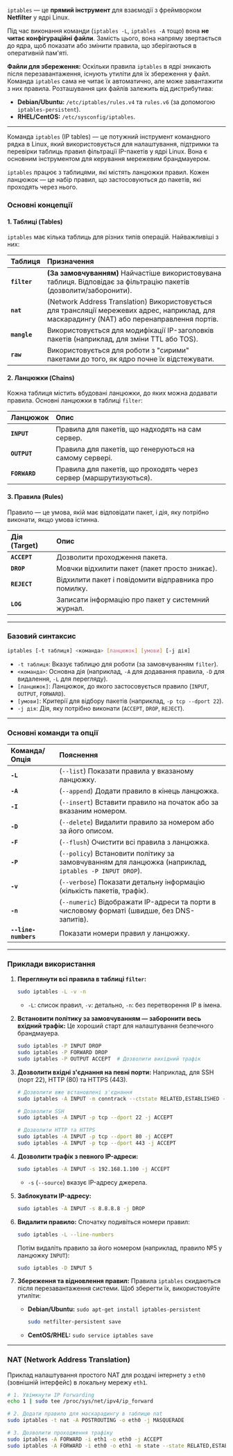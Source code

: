 `iptables` — це **прямий інструмент** для взаємодії з фреймворком **Netfilter** у ядрі Linux.

Під час виконання команди (`iptables -L`, `iptables -A` тощо) вона **не читає конфігураційні файли**. Замість цього, вона напряму звертається до ядра, щоб показати або змінити правила, що зберігаються в оперативній пам'яті.

**Файли для збереження:** Оскільки правила `iptables` в ядрі зникають після перезавантаження, існують утиліти для їх збереження у файл. Команда `iptables` сама не читає їх автоматично, але може завантажити з них правила. Розташування цих файлів залежить від дистрибутива:
*   **Debian/Ubuntu:** `/etc/iptables/rules.v4` та `rules.v6` (за допомогою `iptables-persistent`).
*   **RHEL/CentOS:** `/etc/sysconfig/iptables`.

---

Команда `iptables` (IP tables) — це потужний інструмент командного рядка в Linux, який використовується для налаштування, підтримки та перевірки таблиць правил фільтрації IP-пакетів у ядрі Linux. Вона є основним інструментом для керування мережевим брандмауером.

`iptables` працює з таблицями, які містять ланцюжки правил. Кожен ланцюжок — це набір правил, що застосовуються до пакетів, які проходять через нього.

### **Основні концепції**

#### 1. Таблиці (Tables)
`iptables` має кілька таблиць для різних типів операцій. Найважливіші з них:

| Таблиця | Призначення |
| :--- | :--- |
| **`filter`** | **(За замовчуванням)** Найчастіше використовувана таблиця. Відповідає за фільтрацію пакетів (дозволити/заборонити). |
| **`nat`** | (Network Address Translation) Використовується для трансляції мережевих адрес, наприклад, для маскарадингу (NAT) або перенаправлення портів. |
| **`mangle`** | Використовується для модифікації IP-заголовків пакетів (наприклад, для зміни TTL або TOS). |
| **`raw`** | Використовується для роботи з "сирими" пакетами до того, як ядро почне їх відстежувати. |

#### 2. Ланцюжки (Chains)
Кожна таблиця містить вбудовані ланцюжки, до яких можна додавати правила. Основні ланцюжки в таблиці `filter`:

| Ланцюжок | Опис |
| :--- | :--- |
| **`INPUT`** | Правила для пакетів, що надходять на сам сервер. |
| **`OUTPUT`** | Правила для пакетів, що генеруються на самому сервері. |
| **`FORWARD`** | Правила для пакетів, що проходять через сервер (маршрутизуються). |

#### 3. Правила (Rules)
Правило — це умова, якій має відповідати пакет, і дія, яку потрібно виконати, якщо умова істинна.

| Дія (Target) | Опис |
| :--- | :--- |
| **`ACCEPT`** | Дозволити проходження пакета. |
| **`DROP`** | Мовчки відхилити пакет (пакет просто зникає). |
| **`REJECT`** | Відхилити пакет і повідомити відправника про помилку. |
| **`LOG`** | Записати інформацію про пакет у системний журнал. |

---

### **Базовий синтаксис**

```bash
iptables [-t таблиця] <команда> [ланцюжок] [умови] [-j дія]
```

*   `-t таблиця`: Вказує таблицю для роботи (за замовчуванням `filter`).
*   `<команда>`: Основна дія (наприклад, `-A` для додавання правила, `-D` для видалення, `-L` для перегляду).
*   `[ланцюжок]`: Ланцюжок, до якого застосовується правило (`INPUT`, `OUTPUT`, `FORWARD`).
*   `[умови]`: Критерії для відбору пакетів (наприклад, `-p tcp --dport 22`).
*   `-j дія`: Дія, яку потрібно виконати (`ACCEPT`, `DROP`, `REJECT`).

---

### **Основні команди та опції**

| Команда/Опція | Пояснення |
| :--- | :--- |
| **`-L`** | (`--list`) Показати правила у вказаному ланцюжку. |
| **`-A`** | (`--append`) Додати правило в кінець ланцюжка. |
| **`-I`** | (`--insert`) Вставити правило на початок або за вказаним номером. |
| **`-D`** | (`--delete`) Видалити правило за номером або за його описом. |
| **`-F`** | (`--flush`) Очистити всі правила з ланцюжка. |
| **`-P`** | (`--policy`) Встановити політику за замовчуванням для ланцюжка (наприклад, `iptables -P INPUT DROP`). |
| **`-v`** | (`--verbose`) Показати детальну інформацію (кількість пакетів, трафік). |
| **`-n`** | (`--numeric`) Відображати IP-адреси та порти в числовому форматі (швидше, без DNS-запитів). |
| **`--line-numbers`** | Показати номери правил у ланцюжку. |

---

### **Приклади використання**

1.  **Переглянути всі правила в таблиці `filter`:**
    ```bash
    sudo iptables -L -v -n
    ```
    * `-L`: список правил, `-v`: детально, `-n`: без перетворення IP в імена.

2.  **Встановити політику за замовчуванням — заборонити весь вхідний трафік:**
    Це хороший старт для налаштування безпечного брандмауера.
    ```bash
    sudo iptables -P INPUT DROP
    sudo iptables -P FORWARD DROP
    sudo iptables -P OUTPUT ACCEPT  # Дозволити вихідний трафік
    ```

3.  **Дозволити вхідні з'єднання на певні порти:**
    Наприклад, для SSH (порт 22), HTTP (80) та HTTPS (443).
    ```bash
    # Дозволити вже встановлені з'єднання
    sudo iptables -A INPUT -m conntrack --ctstate RELATED,ESTABLISHED -j ACCEPT

    # Дозволити SSH
    sudo iptables -A INPUT -p tcp --dport 22 -j ACCEPT

    # Дозволити HTTP та HTTPS
    sudo iptables -A INPUT -p tcp --dport 80 -j ACCEPT
    sudo iptables -A INPUT -p tcp --dport 443 -j ACCEPT
    ```

4.  **Дозволити трафік з певного IP-адреси:**
    ```bash
    sudo iptables -A INPUT -s 192.168.1.100 -j ACCEPT
    ```
    * `-s` (`--source`) вказує IP-адресу джерела.

5.  **Заблокувати IP-адресу:**
    ```bash
    sudo iptables -A INPUT -s 8.8.8.8 -j DROP
    ```

6.  **Видалити правило:**
    Спочатку подивіться номери правил:
    ```bash
    sudo iptables -L --line-numbers
    ```
    Потім видаліть правило за його номером (наприклад, правило №5 у ланцюжку `INPUT`):
    ```bash
    sudo iptables -D INPUT 5
    ```

7.  **Збереження та відновлення правил:**
    Правила `iptables` скидаються після перезавантаження системи. Щоб зберегти їх, використовуйте утиліти:
    *   **Debian/Ubuntu:** `sudo apt-get install iptables-persistent`
        ```bash
        sudo netfilter-persistent save
        ```
    *   **CentOS/RHEL:** `sudo service iptables save`

---

### **NAT (Network Address Translation)**

Приклад налаштування простого NAT для роздачі інтернету з `eth0` (зовнішній інтерфейс) в локальну мережу `eth1`.

```bash
# 1. Увімкнути IP Forwarding
echo 1 | sudo tee /proc/sys/net/ipv4/ip_forward

# 2. Додати правило для маскарадингу в таблицю nat
sudo iptables -t nat -A POSTROUTING -o eth0 -j MASQUERADE

# 3. Дозволити проходження трафіку
sudo iptables -A FORWARD -i eth1 -o eth0 -j ACCEPT
sudo iptables -A FORWARD -i eth0 -o eth1 -m state --state RELATED,ESTABLISHED -j ACCEPT
```